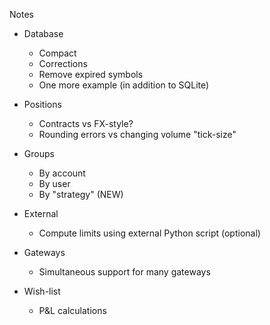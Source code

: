 Notes

* Database

  * Compact
  * Corrections
  * Remove expired symbols
  * One more example (in addition to SQLite)

* Positions

  * Contracts vs FX-style?
  * Rounding errors vs changing volume "tick-size"

* Groups

  * By account
  * By user
  * By "strategy" (NEW)

* External

  * Compute limits using external Python script (optional)

* Gateways

  * Simultaneous support for many gateways

* Wish-list

  * P&L calculations
